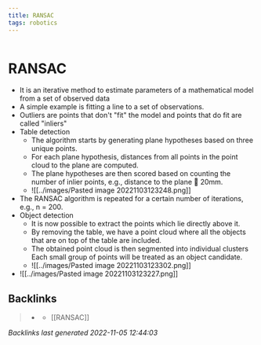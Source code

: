 ```yaml
---
title: RANSAC
tags: robotics 
---
```

```toc
```
# RANSAC
- It is an iterative method to estimate parameters of a mathematical model from a set of observed data
- A simple example is fitting a line to a set of observations.
- Outliers are points that don't "fit" the model and points that do fit are called "inliers"
- Table detection
	- The algorithm starts by generating plane hypotheses based on three unique points.
	- For each plane hypothesis, distances from all points in the point cloud to the plane are computed.
	- The plane hypotheses are then scored based on counting the number of inlier points, e.g., distance to the plane  20mm.
	- ![[../images/Pasted image 20221103123248.png]]
- The RANSAC algorithm is repeated for a certain number of iterations, e.g., n = 200.
- Object detection
	- It is now possible to extract the points which lie directly above it.
	- By removing the table, we have a point cloud where all the objects that are on top of the table are included.
	- The obtained point cloud is then segmented into individual clusters Each small group of points will be treated as an object candidate.
	- ![[../images/Pasted image 20221103123302.png]]
- ![[../images/Pasted image 20221103123227.png]]

## Backlinks

> - [](journals/2022-11-03.md)
>   - [[RANSAC]]

_Backlinks last generated 2022-11-05 12:44:03_
